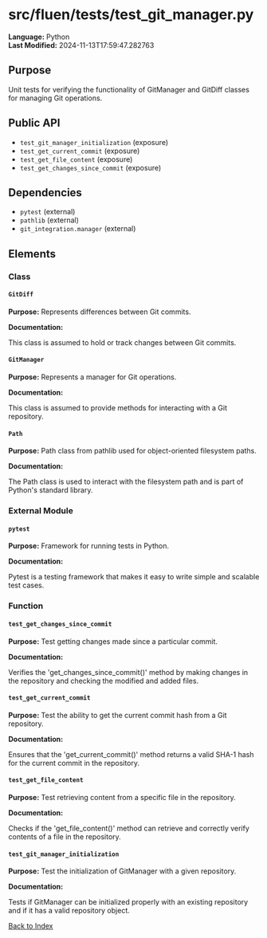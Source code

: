 # src/fluen/tests/test_git_manager.py

**Language:** Python  
**Last Modified:** 2024-11-13T17:59:47.282763

## Purpose

Unit tests for verifying the functionality of GitManager and GitDiff classes for managing Git operations.

## Public API

- `test_git_manager_initialization` (exposure)
- `test_get_current_commit` (exposure)
- `test_get_file_content` (exposure)
- `test_get_changes_since_commit` (exposure)

## Dependencies

- `pytest` (external)
- `pathlib` (external)
- `git_integration.manager` (external)

## Elements

### Class

#### `GitDiff`


**Purpose:** Represents differences between Git commits.

**Documentation:**

This class is assumed to hold or track changes between Git commits.

#### `GitManager`


**Purpose:** Represents a manager for Git operations.

**Documentation:**

This class is assumed to provide methods for interacting with a Git repository.

#### `Path`


**Purpose:** Path class from pathlib used for object-oriented filesystem paths.

**Documentation:**

The Path class is used to interact with the filesystem path and is part of Python&#39;s standard library.

### External Module

#### `pytest`


**Purpose:** Framework for running tests in Python.

**Documentation:**

Pytest is a testing framework that makes it easy to write simple and scalable test cases.

### Function

#### `test_get_changes_since_commit`


**Purpose:** Test getting changes made since a particular commit.

**Documentation:**

Verifies the &#39;get_changes_since_commit()&#39; method by making changes in the repository and checking the modified and added files.

#### `test_get_current_commit`


**Purpose:** Test the ability to get the current commit hash from a Git repository.

**Documentation:**

Ensures that the &#39;get_current_commit()&#39; method returns a valid SHA-1 hash for the current commit in the repository.

#### `test_get_file_content`


**Purpose:** Test retrieving content from a specific file in the repository.

**Documentation:**

Checks if the &#39;get_file_content()&#39; method can retrieve and correctly verify contents of a file in the repository.

#### `test_git_manager_initialization`


**Purpose:** Test the initialization of GitManager with a given repository.

**Documentation:**

Tests if GitManager can be initialized properly with an existing repository and if it has a valid repository object.


[Back to Index](../README.md)